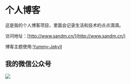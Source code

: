 # 个人博客

这是我的个人博客项目，里面会记录生活和技术的点点滴滴。


访问地址：[http://www.sandm.cn/](http://www.sandm.cn/)


博客主题使用:[Yummy-Jekyll](https://github.com/DONGChuan/Yummy-Jekyll)


## 我的微信公众号

![](http://www.ityouknow.com/assets/images/keeppuresmile_430.jpg)
